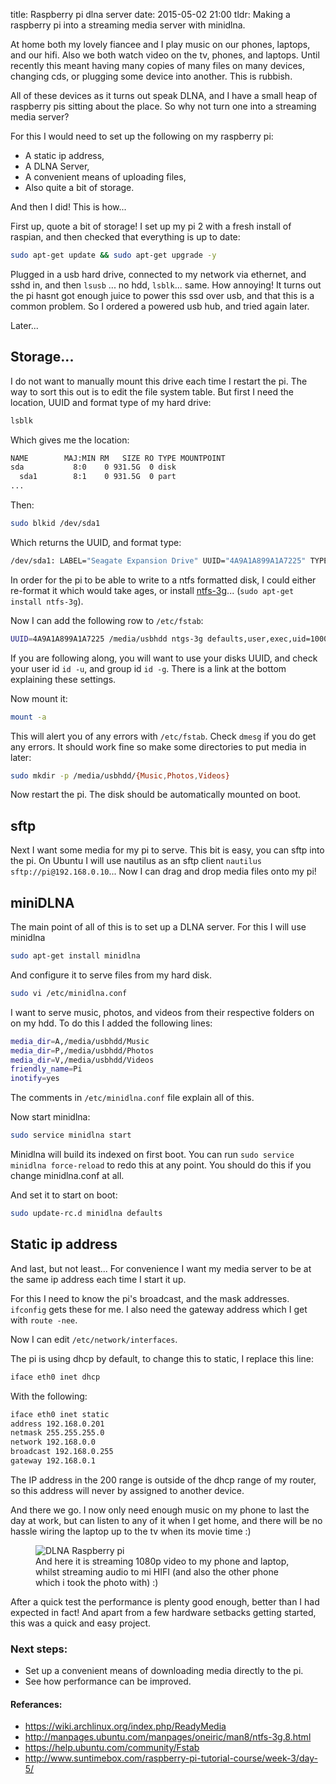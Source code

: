 title: Raspberry pi dlna server
date: 2015-05-02 21:00
tldr: Making a raspberry pi into a streaming media server with minidlna.

At home both my lovely fiancee and I play music on our phones, laptops, and our hifi.
Also we both watch video on the tv, phones, and laptops. Until recently this meant having
many copies of many files on many devices, changing cds, or plugging some device
into another. This is rubbish.

All of these devices as it turns out speak DLNA, and I have a small heap of
raspberry pis sitting about the place. So why not turn one into a streaming
media server?

For this I would need to set up the following on my raspberry pi:

* A static ip address,
* A DLNA Server,
* A convenient means of uploading files,
* Also quite a bit of storage.

And then I did! This is how...

First up, quote a bit of storage! I set up my pi 2 with a fresh install of raspian,
and then checked that everything is up to date:

```bash
sudo apt-get update && sudo apt-get upgrade -y
```

Plugged in a usb hard drive, connected to my network via ethernet, and sshd in,
and then `lsusb` ... no hdd, `lsblk`... same. How annoying! It turns out the pi
hasnt got enough juice to power this ssd over usb, and that this is a common problem.
So I ordered a powered usb hub, and tried again later.

Later...

## Storage...

I do not want to manually mount this drive each time I restart the pi.
The way to sort this out is to edit the file system table. But first I need the
location, UUID and format type of my hard drive:

```bash
lsblk
```

Which gives me the location:

```bash
NAME        MAJ:MIN RM   SIZE RO TYPE MOUNTPOINT
sda           8:0    0 931.5G  0 disk
  sda1        8:1    0 931.5G  0 part
...
```

Then:

```bash
sudo blkid /dev/sda1
```

Which returns the UUID, and format type:

```bash
/dev/sda1: LABEL="Seagate Expansion Drive" UUID="4A9A1A899A1A7225" TYPE="ntfs"
```

In order for the pi to be able to write to a ntfs formatted disk, I could either
re-format it which would take ages, or install
[ntfs-3g](https://en.wikipedia.org/wiki/NTFS-3G)... (`sudo apt-get install
ntfs-3g`).

Now I can add the following row to `/etc/fstab`:

```bash
UUID=4A9A1A899A1A7225 /media/usbhdd ntgs-3g defaults,user,exec,uid=1000,gid=100,dmask=000,fmask=111 0 0
```

If you are following along, you will want to use your disks UUID, and check your
user id `id -u`, and group id `id -g`. There is a link at the bottom explaining
these settings.

Now mount it:

```bash
mount -a
```

This will alert you of any errors with `/etc/fstab`. Check `dmesg` if you do get
any errors. It should work fine so make some directories to put media in later:

```bash
sudo mkdir -p /media/usbhdd/{Music,Photos,Videos}
```

Now restart the pi. The disk should be automatically mounted on boot.

## sftp

Next I want some media for my pi to serve. This bit is easy, you can sftp into
the pi. On Ubuntu I will use nautilus as an sftp client
`nautilus sftp://pi@192.168.0.10`... Now I can drag and drop media files onto
my pi!

## miniDLNA

The main point of all of this is to set up a DLNA server. For this I will use
minidlna

```bash
sudo apt-get install minidlna
```

And configure it to serve files from my hard disk.

```bash
sudo vi /etc/minidlna.conf
```

I want to serve music, photos, and videos from their respective folders on
on my hdd. To do this I added the following lines:

```bash
media_dir=A,/media/usbhdd/Music
media_dir=P,/media/usbhdd/Photos
media_dir=V,/media/usbhdd/Videos
friendly_name=Pi
inotify=yes
```

The comments in `/etc/minidlna.conf` file explain all of this.

Now start minidlna:

```bash
sudo service minidlna start
```

Minidlna will build its indexed on first boot. You can run `sudo service
minidlna force-reload` to redo this at any point. You should do this if you
change minidlna.conf at all.

And set it to start on boot:

```bash
sudo update-rc.d minidlna defaults
```

## Static ip address

And last, but not least... For convenience I want my media server to be at the same ip address
each time I start it up.

For this I need to know the pi's broadcast, and the mask addresses.
`ifconfig` gets these for me. I also need the gateway address which I get with
`route -nee`.

Now I can edit `/etc/network/interfaces`.

The pi is using dhcp by default, to change this to static, I replace this line:

```bash
iface eth0 inet dhcp
```

With the following:

```bash
iface eth0 inet static
address 192.168.0.201
netmask 255.255.255.0
network 192.168.0.0
broadcast 192.168.0.255
gateway 192.168.0.1
```

The IP address in the 200 range is outside of the dhcp range of my router, so
this address will never by assigned to another device.


And there we go. I now only need enough music on my phone to last the day at
work, but can listen to any of it when I get home, and there will be no hassle wiring the
laptop up to the tv when its movie time :)

<figure>
  <img src="/assets/pi-dlna.jpg" alt="DLNA Raspberry pi">

  <figcaption>
    And here it is streaming 1080p video to my phone and laptop, whilst streaming
audio to mi HIFI (and also the other phone which i took the photo with) :)
  </figcaption>
</figure>

After a quick test the performance is plenty good enough, better than I had
expected in fact! And apart from a few hardware setbacks getting started, this
was a quick and easy project.

### Next steps:

* Set up a convenient means of downloading media directly to the pi.
* See how performance can be improved.

#### Referances:

* https://wiki.archlinux.org/index.php/ReadyMedia
* http://manpages.ubuntu.com/manpages/oneiric/man8/ntfs-3g.8.html
* https://help.ubuntu.com/community/Fstab
* http://www.suntimebox.com/raspberry-pi-tutorial-course/week-3/day-5/

